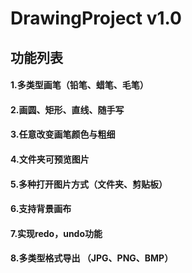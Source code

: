 # DrawingProject v1.0
## **功能列表**

#### 1.多类型画笔（铅笔、蜡笔、毛笔）
#### 2.画圆、矩形、直线、随手写
#### 3.任意改变画笔颜色与粗细
#### 4.文件夹可预览图片
#### 5.多种打开图片方式（文件夹、剪贴板）
#### 6.支持背景画布
#### 7.实现redo，undo功能
#### 8.多类型格式导出 （JPG、PNG、BMP）




